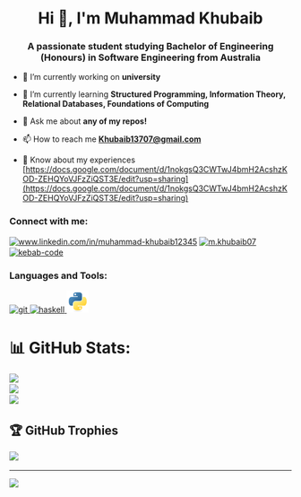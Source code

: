 <h1 align="center">Hi 👋, I'm Muhammad Khubaib</h1>
<h3 align="center">A passionate student studying Bachelor of Engineering (Honours) in Software Engineering from Australia</h3>

- 🔭 I’m currently working on **university**

- 🌱 I’m currently learning **Structured Programming, Information Theory, Relational Databases, Foundations of Computing**

- 💬 Ask me about **any of my repos!**

- 📫 How to reach me **Khubaib13707@gmail.com**

- 📄 Know about my experiences [https://docs.google.com/document/d/1nokgsQ3CWTwJ4bmH2AcshzKOD-ZEHQYoVJFzZiQST3E/edit?usp=sharing](https://docs.google.com/document/d/1nokgsQ3CWTwJ4bmH2AcshzKOD-ZEHQYoVJFzZiQST3E/edit?usp=sharing)

<h3 align="left">Connect with me:</h3>
<p align="left">
<a href="https://linkedin.com/in/www.linkedin.com/in/muhammad-khubaib12345" target="blank"><img align="center" src="https://raw.githubusercontent.com/rahuldkjain/github-profile-readme-generator/master/src/images/icons/Social/linked-in-alt.svg" alt="www.linkedin.com/in/muhammad-khubaib12345" height="30" width="40" /></a>
<a href="https://instagram.com/m.khubaib07" target="blank"><img align="center" src="https://raw.githubusercontent.com/rahuldkjain/github-profile-readme-generator/master/src/images/icons/Social/instagram.svg" alt="m.khubaib07" height="30" width="40" /></a>
<a href="https://www.leetcode.com/kebab-code" target="blank"><img align="center" src="https://raw.githubusercontent.com/rahuldkjain/github-profile-readme-generator/master/src/images/icons/Social/leet-code.svg" alt="kebab-code" height="30" width="40" /></a>
</p>

<h3 align="left">Languages and Tools:</h3>
<p align="left"> <a href="https://git-scm.com/" target="_blank" rel="noreferrer"> <img src="https://www.vectorlogo.zone/logos/git-scm/git-scm-icon.svg" alt="git" width="40" height="40"/> </a> <a href="https://www.haskell.org/" target="_blank" rel="noreferrer"> <img src="https://upload.wikimedia.org/wikipedia/commons/1/1c/Haskell-Logo.svg" alt="haskell" width="40" height="40"/> </a> <a href="https://www.python.org" target="_blank" rel="noreferrer"> <img src="https://raw.githubusercontent.com/devicons/devicon/master/icons/python/python-original.svg" alt="python" width="40" height="40"/> </a> </p>



# 📊 GitHub Stats:
![](https://github-readme-stats.vercel.app/api?username=kebab-code&theme=dark&hide_border=false&include_all_commits=false&count_private=false)<br/>
![](https://nirzak-streak-stats.vercel.app/?user=kebab-code&theme=dark&hide_border=false)<br/>
![](https://github-readme-stats.vercel.app/api/top-langs/?username=kebab-code&theme=dark&hide_border=false&include_all_commits=false&count_private=false&layout=compact)

## 🏆 GitHub Trophies
![](https://github-profile-trophy.vercel.app/?username=kebab-code&theme=radical&no-frame=false&no-bg=true&margin-w=4)

---
[![](https://visitcount.itsvg.in/api?id=kebab-code&icon=0&color=0)](https://visitcount.itsvg.in)

<!-- Proudly created with GPRM ( https://gprm.itsvg.in ) -->
